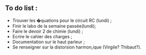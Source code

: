 To do list :
------------
- Trouver les �quations pour le circuit RC (lundi) ;
- Finir le labo de la semaine passée(lundi);
- Faire le devoir 2 de chimie (lundi) ;
- Ecrire le cahier des charges ;
- Documentation sur le haut parleur ;
- Se renseigner sur la distorsion harmon,ique (Virgile? Thibaut?).
